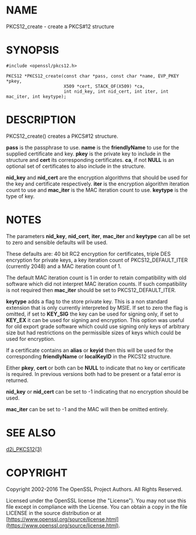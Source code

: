 # NAME

PKCS12\_create - create a PKCS#12 structure

# SYNOPSIS

    #include <openssl/pkcs12.h>

    PKCS12 *PKCS12_create(const char *pass, const char *name, EVP_PKEY *pkey,
                          X509 *cert, STACK_OF(X509) *ca,
                          int nid_key, int nid_cert, int iter, int mac_iter, int keytype);

# DESCRIPTION

PKCS12\_create() creates a PKCS#12 structure.

**pass** is the passphrase to use. **name** is the **friendlyName** to use for
the supplied certificate and key. **pkey** is the private key to include in
the structure and **cert** its corresponding certificates. **ca**, if not **NULL**
is an optional set of certificates to also include in the structure.

**nid\_key** and **nid\_cert** are the encryption algorithms that should be used
for the key and certificate respectively. **iter** is the encryption algorithm
iteration count to use and **mac\_iter** is the MAC iteration count to use.
**keytype** is the type of key.

# NOTES

The parameters **nid\_key**, **nid\_cert**, **iter**, **mac\_iter** and **keytype**
can all be set to zero and sensible defaults will be used.

These defaults are: 40 bit RC2 encryption for certificates, triple DES
encryption for private keys, a key iteration count of PKCS12\_DEFAULT\_ITER
(currently 2048) and a MAC iteration count of 1.

The default MAC iteration count is 1 in order to retain compatibility with
old software which did not interpret MAC iteration counts. If such compatibility
is not required then **mac\_iter** should be set to PKCS12\_DEFAULT\_ITER.

**keytype** adds a flag to the store private key. This is a non standard extension
that is only currently interpreted by MSIE. If set to zero the flag is omitted,
if set to **KEY\_SIG** the key can be used for signing only, if set to **KEY\_EX**
it can be used for signing and encryption. This option was useful for old
export grade software which could use signing only keys of arbitrary size but
had restrictions on the permissible sizes of keys which could be used for
encryption.

If a certificate contains an **alias** or **keyid** then this will be
used for the corresponding **friendlyName** or **localKeyID** in the
PKCS12 structure.

Either **pkey**, **cert** or both can be **NULL** to indicate that no key or
certificate is required. In previous versions both had to be present or
a fatal error is returned.

**nid\_key** or **nid\_cert** can be set to -1 indicating that no encryption
should be used.

**mac\_iter** can be set to -1 and the MAC will then be omitted entirely.

# SEE ALSO

[d2i\_PKCS12(3)](http://man.he.net/man3/d2i_PKCS12)

# COPYRIGHT

Copyright 2002-2016 The OpenSSL Project Authors. All Rights Reserved.

Licensed under the OpenSSL license (the "License").  You may not use
this file except in compliance with the License.  You can obtain a copy
in the file LICENSE in the source distribution or at
[https://www.openssl.org/source/license.html](https://www.openssl.org/source/license.html).

